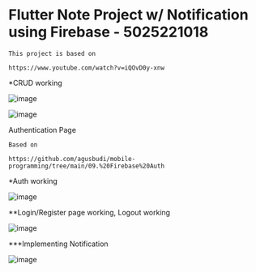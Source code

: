 # Flutter Note Project w/ Notification using Firebase - 5025221018

    This project is based on

    https://www.youtube.com/watch?v=iQOvD0y-xnw

*CRUD working 

![image](https://github.com/user-attachments/assets/85f42dd8-69fc-4913-80a8-3f30270cb9c5)


![image](https://github.com/user-attachments/assets/5c660f20-43f4-4649-91ed-5e64b16a0d29)


Authentication Page 

    Based on

    https://github.com/agusbudi/mobile-programming/tree/main/09.%20Firebase%20Auth

*Auth working

![image](https://github.com/user-attachments/assets/cbf2bce6-47ad-49ab-9202-10b7e6cf0e29)


**Login/Register page working, Logout working

![image](https://github.com/user-attachments/assets/eeaceba6-01f2-4a5f-a711-c0b9284fe7f6)


***Implementing Notification

![image](https://github.com/user-attachments/assets/db393320-24bd-41dd-b8d7-304f745146e8)
